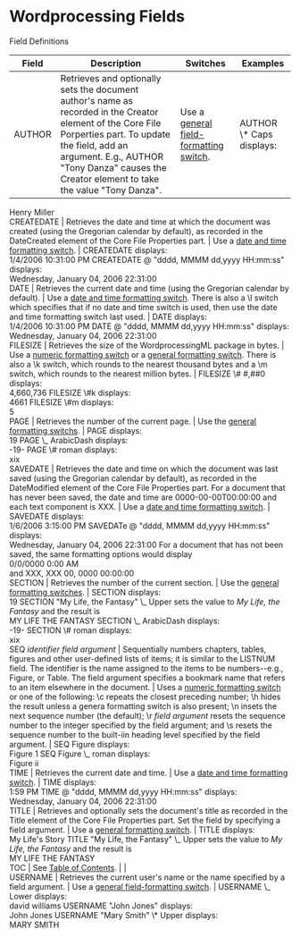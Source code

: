 # Wordprocessing Fields

Field Definitions

| Field  | Description                                                                                                                                                                                                                                              | Switches                                                            | Examples                   |
| ------ | -------------------------------------------------------------------------------------------------------------------------------------------------------------------------------------------------------------------------------------------------------- | ------------------------------------------------------------------- | -------------------------- |
| AUTHOR | Retrieves and optionally sets the document author's name as recorded in the Creator element of the Core File Porperties part. To update the field, add an argument. E.g., AUTHOR "Tony Danza" causes the Creator element to take the value "Tony Danza". | Use a [general field-formatting switch](WPgeneralFieldSwitches.md). | AUTHOR \\\* Caps displays: |

Henry Miller  
CREATEDATE | Retrieves the date and time at which the document was created (using the Gregorian calendar by default), as recorded in the DateCreated element of the Core File Properties part. | Use a [date and time formatting switch](WPdateTimeFieldSwitches.md). | CREATEDATE displays:  
1/4/2006 10:31:00 PM CREATEDATE \@ "dddd, MMMM dd,yyyy HH:mm:ss" displays:  
Wednesday, January 04, 2006 22:31:00  
DATE | Retrieves the current date and time (using the Gregorian calendar by default). | Use a [date and time formatting switch](WPdateTimeFieldSwitches.md). There is also a \l switch which specifies that if no date and time switch is used, then use the date and time formatting switch last used. | DATE displays:  
1/4/2006 10:31:00 PM DATE \@ "dddd, MMMM dd,yyyy HH:mm:ss" displays:  
Wednesday, January 04, 2006 22:31:00  
FILESIZE | Retrieves the size of the WordprocessingML package in bytes. | Use a [numeric formatting switch](WPnumericFieldSwitches.md) or a [general formatting switch](WPgeneralFieldSwitches.md). There is also a \k switch, which rounds to the nearest thousand bytes and a \m switch, which rounds to the nearest million bytes. | FILESIZE \\# #,##0 displays:  
4,660,736 FILESIZE \\#k displays:  
4661 FILESIZE \\#m displays:  
5  
PAGE | Retrieves the number of the current page. | Use the [general formatting switchs](WPgeneralFieldSwitches.md). | PAGE displays:  
19 PAGE \\_ ArabicDash displays:  
-19- PAGE \\# roman displays:  
xix  
SAVEDATE | Retrieves the date and time on which the document was last saved (using the Gregorian calendar by default), as recorded in the DateModified element of the Core File Properties part. For a document that has never been saved, the date and time are 0000-00-00T00:00:00 and each text component is XXX. | Use a [date and time formatting switch](WPdateTimeFieldSwitches.md). | SAVEDATE displays:  
1/6/2006 3:15:00 PM SAVEDATe \@ "dddd, MMMM dd,yyyy HH:mm:ss" displays:  
Wednesday, January 04, 2006 22:31:00 For a document that has not been saved, the same formatting options would display  
0/0/0000 0:00 AM  
and XXX, XXX 00, 0000 00:00:00  
SECTION | Retrieves the number of the current section. | Use the [general formatting switches](WPgeneralFieldSwitches.md). | SECTION displays:  
19 SECTION "My Life, the Fantasy" \\_ Upper sets the value to _My Life, the Fantasy_ and the result is  
MY LIFE THE FANTASY SECTION \\_ ArabicDash displays:  
-19- SECTION \\# roman displays:  
xix  
SEQ *identifier* *field argument* | Sequentially numbers chapters, tables, figures and other user-defined lists of items; it is similar to the LISTNUM field. The identifier is the name assigned to the items to be numbers--e.g., Figure, or Table. The field argument specifies a bookmark name that refers to an item elsewhere in the document. | Uses a [numeric formatting switch](WPnumericFieldSwitches.md) or one of the following: \c repeats the closest preceding number; \h hides the result unless a genera formatting switch is also present; \n insets the next sequence number (the default); \r *field argument* resets the sequence number to the integer specified by the field argument; and \s resets the sequence number to the built-iin heading level specified by the field argument. | SEQ Figure displays:  
Figure 1 SEQ Figure \\_ roman displays:  
Figure ii  
TIME | Retrieves the current date and time. | Use a [date and time formatting switch](WPdateTimeFieldSwitches.md). | TIME displays:  
1:59 PM TIME \@ "dddd, MMMM dd,yyyy HH:mm:ss" displays:  
Wednesday, January 04, 2006 22:31:00  
TITLE | Retrieves and optionally sets the document's title as recorded in the Title element of the Core File Properties part. Set the field by specifying a field argument. | Use a [general formatting switch](WPgeneralFieldSwitches.md). | TITLE displays:  
My Life's Story TITLE "My Life, the Fantasy" \\_ Upper sets the value to *My Life, the Fantasy* and the result is  
MY LIFE THE FANTASY  
TOC | See [Table of Contents](WPtableOfContents.md). | |  
USERNAME | Retrieves the current user's name or the name specified by a field argument. | Use a [general field-formatting switch](WPgeneralFieldSwitches.md). | USERNAME \\_ Lower displays:  
david williams USERNAME "John Jones" displays:  
John Jones USERNAME "Mary Smith" \\\* Upper displays:  
MARY SMITH
